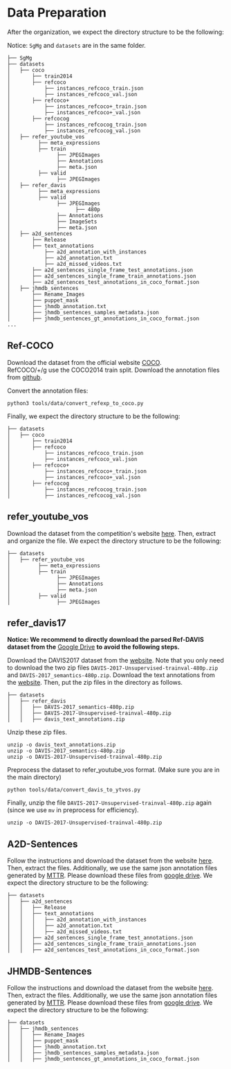 # Data Preparation

After the organization, we expect the directory structure to be the following:

Notice: `SgMg` and `datasets` are in the same folder.

```
├── SgMg
├── datasets
│   ├── coco
│       ├── train2014
│       ├── refcoco
│           ├── instances_refcoco_train.json
│           ├── instances_refcoco_val.json
│       ├── refcoco+
│           ├── instances_refcoco+_train.json
│           ├── instances_refcoco+_val.json
│       ├── refcocog
│           ├── instances_refcocog_train.json
│           ├── instances_refcocog_val.json
│   ├── refer_youtube_vos
│         ├── meta_expressions
│         ├── train
│               ├── JPEGImages
│               ├── Annotations
│               ├── meta.json
│         ├── valid
│               ├── JPEGImages
│   ├── refer_davis
│         ├── meta_expressions
│         ├── valid
│               ├── JPEGImages
│                     ├── 480p
│               ├── Annotations
│               ├── ImageSets
│               ├── meta.json
│   ├── a2d_sentences
│       ├── Release
│       ├── text_annotations
│           ├── a2d_annotation_with_instances
│           ├── a2d_annotation.txt
│           ├── a2d_missed_videos.txt
│       ├── a2d_sentences_single_frame_test_annotations.json
│       ├── a2d_sentences_single_frame_train_annotations.json
│       ├── a2d_sentences_test_annotations_in_coco_format.json
│   ├── jhmdb_sentences
│       ├── Rename_Images
│       ├── puppet_mask
│       ├── jhmdb_annotation.txt
│       ├── jhmdb_sentences_samples_metadata.json
│       ├── jhmdb_sentences_gt_annotations_in_coco_format.json
...
```

## Ref-COCO

Download the dataset from the official website [COCO](https://cocodataset.org/#download).   
RefCOCO/+/g use the COCO2014 train split.
Download the annotation files from [github](https://github.com/lichengunc/refer).

Convert the annotation files:

```
python3 tools/data/convert_refexp_to_coco.py
```

Finally, we expect the directory structure to be the following:

```
├── datasets
│   ├── coco
│       ├── train2014
│       ├── refcoco
│           ├── instances_refcoco_train.json
│           ├── instances_refcoco_val.json
│       ├── refcoco+
│           ├── instances_refcoco+_train.json
│           ├── instances_refcoco+_val.json
│       ├── refcocog
│           ├── instances_refcocog_train.json
│           ├── instances_refcocog_val.json
```

## refer_youtube_vos

Download the dataset from the competition's website [here](https://competitions.codalab.org/competitions/29139#participate-get_data).
Then, extract and organize the file. We expect the directory structure to be the following:

```
├── datasets
│   ├── refer_youtube_vos
│         ├── meta_expressions
│         ├── train
│               ├── JPEGImages
│               ├── Annotations
│               ├── meta.json
│         ├── valid
│               ├── JPEGImages
```

## refer_davis17

**Notice: We recommend to directly download the parsed Ref-DAVIS dataset from the** [Google Drive](https://drive.google.com/file/d/1W0RsdxMK3VkNL80H1OWNmia-2asdCyYF/view?usp=sharing) **to avoid the following steps.**

Download the DAVIS2017 dataset from the [website](https://davischallenge.org/davis2017/code.html). Note that you only need to download the two zip files `DAVIS-2017-Unsupervised-trainval-480p.zip` and `DAVIS-2017_semantics-480p.zip`.
Download the text annotations from the [website](https://www.mpi-inf.mpg.de/departments/computer-vision-and-machine-learning/research/video-segmentation/video-object-segmentation-with-language-referring-expressions).
Then, put the zip files in the directory as follows.

```
├── datasets
│   ├── refer_davis
│   │   ├── DAVIS-2017_semantics-480p.zip
│   │   ├── DAVIS-2017-Unsupervised-trainval-480p.zip
│   │   ├── davis_text_annotations.zip
```

Unzip these zip files.
```
unzip -o davis_text_annotations.zip
unzip -o DAVIS-2017_semantics-480p.zip
unzip -o DAVIS-2017-Unsupervised-trainval-480p.zip
```

Preprocess the dataset to refer_youtube_vos format. (Make sure you are in the main directory)

```
python tools/data/convert_davis_to_ytvos.py
```

Finally, unzip the file `DAVIS-2017-Unsupervised-trainval-480p.zip` again (since we use `mv` in preprocess for efficiency).

```
unzip -o DAVIS-2017-Unsupervised-trainval-480p.zip
```

## A2D-Sentences

Follow the instructions and download the dataset from the website [here](https://kgavrilyuk.github.io/publication/actor_action/). 
Then, extract the files. Additionally, we use the same json annotation files generated by [MTTR](https://github.com/mttr2021/MTTR). Please download these files from [google drive](https://drive.google.com/drive/u/0/folders/1daTuACcZUKuzgl0iqzwCfKm_tSISarFl).
We expect the directory structure to be the following:

```
├── datasets
│   ├── a2d_sentences
│   │   ├── Release
│   │   ├── text_annotations
│   │   │   ├── a2d_annotation_with_instances
│   │   │   ├── a2d_annotation.txt
│   │   │   ├── a2d_missed_videos.txt
│   │   ├── a2d_sentences_single_frame_test_annotations.json
│   │   ├── a2d_sentences_single_frame_train_annotations.json
│   │   ├── a2d_sentences_test_annotations_in_coco_format.json
```

## JHMDB-Sentences

Follow the instructions and download the dataset from the website [here](https://kgavrilyuk.github.io/publication/actor_action/). 
Then, extract the files. Additionally, we use the same json annotation files generated by [MTTR](https://github.com/mttr2021/MTTR). Please download these files from [google drive](https://drive.google.com/drive/u/0/folders/1sXmjpWmc0GxYIz-EFLw5S9dJvmGJAPqx).
We expect the directory structure to be the following:

```
├── datasets
│   ├── jhmdb_sentences
│   │   ├── Rename_Images
│   │   ├── puppet_mask
│   │   ├── jhmdb_annotation.txt
│   │   ├── jhmdb_sentences_samples_metadata.json
│   │   ├── jhmdb_sentences_gt_annotations_in_coco_format.json
```
